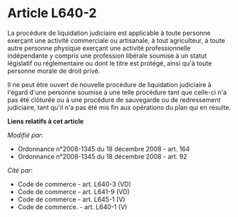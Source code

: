 # Article L640-2

La procédure de liquidation judiciaire est applicable à          toute personne exerçant une activité commerciale ou
artisanale, à tout agriculteur, à toute autre personne physique exerçant une activité professionnelle indépendante y compris
une profession libérale soumise à un statut législatif ou réglementaire ou dont le titre est protégé, ainsi qu'à toute
personne morale de droit privé. 

Il ne peut être ouvert de nouvelle procédure de liquidation judiciaire à l'égard d'une personne soumise à une telle procédure
tant que celle-ci n'a pas été clôturée ou à une procédure de sauvegarde ou de redressement judiciaire, tant qu'il n'a pas été
mis fin aux opérations du plan qui en résulte.

**Liens relatifs à cet article**

_Modifié par_:

  - Ordonnance n°2008-1345 du 18 décembre 2008 - art. 164
  - Ordonnance n°2008-1345 du 18 décembre 2008 - art. 92

_Cité par_:

  - Code de commerce - art. L640-3 (VD)
  - Code de commerce - art. L641-9 (VD)
  - Code de commerce - art. L645-1 (V)
  - Code de commerce. - art. L640-1 (V)
